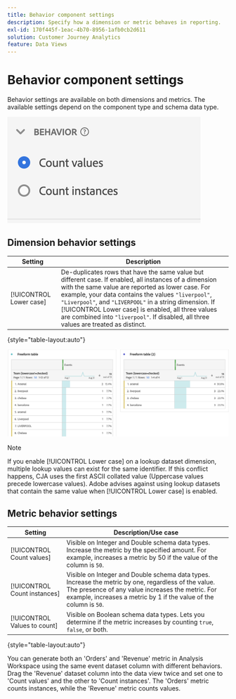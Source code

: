 ```yaml
---
title: Behavior component settings
description: Specify how a dimension or metric behaves in reporting.
exl-id: 170f445f-1eac-4b70-8956-1afb0cb2d611
solution: Customer Journey Analytics
feature: Data Views
---
```

# Behavior component settings

Behavior settings are available on both dimensions and metrics. The available settings depend on the component type and schema data type.

![Behavior settings](../assets/behavior-settings.png)

## Dimension behavior settings

| Setting | Description|
| --- | --- |
| [!UICONTROL Lower case] | De-duplicates rows that have the same value but different case. If enabled, all instances of a dimension with the same value are reported as lower case. For example, your data contains the values `"liverpool"`, `"Liverpool"`, and `"LIVERPOOL"` in a string dimension. If [!UICONTROL Lower case] is enabled, all three values are combined into `"liverpool"`. If disabled, all three values are treated as distinct. |

{style="table-layout:auto"}

![Case-sensitive dimension](../assets/case-sens-workspace.png)

>[!NOTE]
>
>If you enable [!UICONTROL Lower case] on a lookup dataset dimension, multiple lookup values can exist for the same identifier. If this conflict happens, CJA uses the first ASCII collated value (Uppercase values precede lowercase values). Adobe advises against using lookup datasets that contain the same value when [!UICONTROL Lower case] is enabled.

## Metric behavior settings

| Setting | Description/Use case |
| --- | --- |
| [!UICONTROL Count values] | Visible on Integer and Double schema data types. Increase the metric by the specified amount. For example, increases a metric by 50 if the value of the column is `50`. |
| [!UICONTROL Count instances] | Visible on Integer and Double schema data types. Increase the metric by one, regardless of the value. The presence of any value increases the metric. For example, increases a metric by 1 if the value of the column is `50`. |
| [!UICONTROL Values to count] | Visible on Boolean schema data types. Lets you determine if the metric increases by counting `true`, `false`, or both. |

{style="table-layout:auto"}

You can generate both an 'Orders' and 'Revenue' metric in Analysis Workspace using the same event dataset column with different behaviors. Drag the 'Revenue' dataset column into the data view twice and set one to 'Count values' and the other to 'Count instances'. The 'Orders' metric counts instances, while the 'Revenue' metric counts values.
